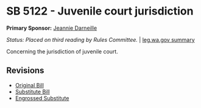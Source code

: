 # SB 5122 - Juvenile court jurisdiction
**Primary Sponsor:** [Jeannie Darneille](/person/leg/darneill_je.md)

*Status: Placed on third reading by Rules Committee.* | [leg.wa.gov summary](https://app.leg.wa.gov/billsummary?BillNumber=5122&Year=2021)

Concerning the jurisdiction of juvenile court.

## Revisions
* [Original Bill](1/)
* [Substitute Bill](S/)
* [Engrossed Substitute](S.E/)